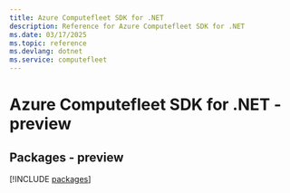 ```yaml
---
title: Azure Computefleet SDK for .NET
description: Reference for Azure Computefleet SDK for .NET
ms.date: 03/17/2025
ms.topic: reference
ms.devlang: dotnet
ms.service: computefleet
---
```

# Azure Computefleet SDK for .NET - preview
## Packages - preview
[!INCLUDE [packages](computefleet-index.md)]